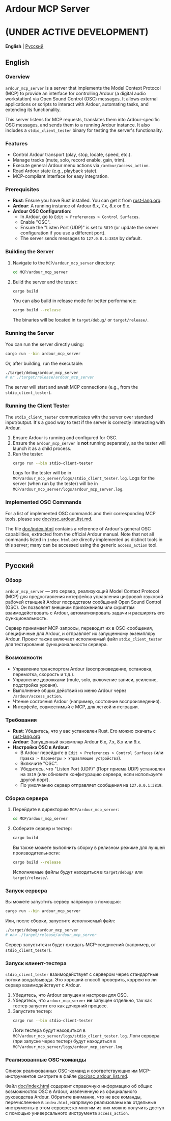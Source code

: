 # Ardour MCP Server 
# (UNDER ACTIVE DEVELOPMENT)

**English** | [Русский](#Русский)

## English

### Overview

`ardour_mcp_server` is a server that implements the Model Context Protocol (MCP) to provide an interface for controlling Ardour (a digital audio workstation) via Open Sound Control (OSC) messages. It allows external applications or scripts to interact with Ardour, automating tasks, and extending its functionality.

This server listens for MCP requests, translates them into Ardour-specific OSC messages, and sends them to a running Ardour instance. It also includes a `stdio_client_tester` binary for testing the server's functionality.

### Features

*   Control Ardour transport (play, stop, locate, speed, etc.).
*   Manage tracks (mute, solo, record enable, gain, trim).
*   Execute general Ardour menu actions via `/ardour/access_action`.
*   Read Ardour state (e.g., playback state).
*   MCP-compliant interface for easy integration.

### Prerequisites

*   **Rust**: Ensure you have Rust installed. You can get it from [rust-lang.org](https://www.rust-lang.org/).
*   **Ardour**: A running instance of Ardour 6.x, 7.x, 8.x or 9.x.
*   **Ardour OSC Configuration**:
    *   In Ardour, go to `Edit > Preferences > Control Surfaces`.
    *   Enable "OSC".
    *   Ensure the "Listen Port (UDP)" is set to `3819` (or update the server configuration if you use a different port).
    *   The server sends messages to `127.0.0.1:3819` by default.

### Building the Server

1.  Navigate to the `MCP/ardour_mcp_server` directory:
    ```bash
    cd MCP/ardour_mcp_server
    ```
2.  Build the server and the tester:
    ```bash
    cargo build
    ```
    You can also build in release mode for better performance:
    ```bash
    cargo build --release
    ```
    The binaries will be located in `target/debug/` or `target/release/`.

### Running the Server

You can run the server directly using:

```bash
cargo run --bin ardour_mcp_server
```

Or, after building, run the executable:

```bash
./target/debug/ardour_mcp_server 
# or ./target/release/ardour_mcp_server
```

The server will start and await MCP connections (e.g., from the `stdio_client_tester`).

### Running the Client Tester

The `stdio_client_tester` communicates with the server over standard input/output. It's a good way to test if the server is correctly interacting with Ardour.

1.  Ensure Ardour is running and configured for OSC.
2.  Ensure the `ardour_mcp_server` is **not** running separately, as the tester will launch it as a child process.
3.  Run the tester:
    ```bash
    cargo run --bin stdio-client-tester
    ```
    Logs for the tester will be in `MCP/ardour_mcp_server/logs/stdio_client_tester.log`.
    Logs for the server (when run by the tester) will be in `MCP/ardour_mcp_server/logs/ardour_mcp_server.log`.

### Implemented OSC Commands

For a list of implemented OSC commands and their corresponding MCP tools, please see [doc/osc_ardour_list.md](doc/osc_ardour_list.md).

The file [doc/index.html](doc/index.html) contains a reference of Ardour's general OSC capabilities, extracted from the official Ardour manual. Note that not all commands listed in `index.html` are directly implemented as distinct tools in this server; many can be accessed using the generic `access_action` tool.

---

## Русский

### Обзор

`ardour_mcp_server` — это сервер, реализующий Model Context Protocol (MCP) для предоставления интерфейса управления цифровой звуковой рабочей станцией Ardour посредством сообщений Open Sound Control (OSC). Он позволяет внешним приложениям или скриптам взаимодействовать с Ardour, автоматизировать задачи и расширять его функциональность.

Сервер принимает MCP-запросы, переводит их в OSC-сообщения, специфичные для Ardour, и отправляет их запущенному экземпляру Ardour. Проект также включает исполняемый файл `stdio_client_tester` для тестирования функциональности сервера.

### Возможности

*   Управление транспортом Ardour (воспроизведение, остановка, перемотка, скорость и т.д.).
*   Управление дорожками (mute, solo, включение записи, усиление, подстройка уровня).
*   Выполнение общих действий из меню Ardour через `/ardour/access_action`.
*   Чтение состояния Ardour (например, состояние воспроизведения).
*   Интерфейс, совместимый с MCP, для легкой интеграции.

### Требования

*   **Rust**: Убедитесь, что у вас установлен Rust. Его можно скачать с [rust-lang.org](https://www.rust-lang.org/).
*   **Ardour**: Запущенный экземпляр Ardour 6.x, 7.x, 8.x или 9.x.
*   **Настройка OSC в Ardour**:
    *   В Ardour перейдите в `Edit > Preferences > Control Surfaces` (или `Правка > Параметры > Управляющие устройства`).
    *   Включите "OSC".
    *   Убедитесь, что "Listen Port (UDP)" (Порт приема UDP) установлен на `3819` (или обновите конфигурацию сервера, если используете другой порт).
    *   По умолчанию сервер отправляет сообщения на `127.0.0.1:3819`.

### Сборка сервера

1.  Перейдите в директорию `MCP/ardour_mcp_server`:
    ```bash
    cd MCP/ardour_mcp_server
    ```
2.  Соберите сервер и тестер:
    ```bash
    cargo build
    ```
    Вы также можете выполнить сборку в релизном режиме для лучшей производительности:
    ```bash
    cargo build --release
    ```
    Исполняемые файлы будут находиться в `target/debug/` или `target/release/`.

### Запуск сервера

Вы можете запустить сервер напрямую с помощью:

```bash
cargo run --bin ardour_mcp_server
```

Или, после сборки, запустите исполняемый файл:

```bash
./target/debug/ardour_mcp_server 
# или ./target/release/ardour_mcp_server
```

Сервер запустится и будет ожидать MCP-соединений (например, от `stdio_client_tester`).

### Запуск клиент-тестера

`stdio_client_tester` взаимодействует с сервером через стандартные потоки ввода/вывода. Это хороший способ проверить, корректно ли сервер взаимодействует с Ardour.

1.  Убедитесь, что Ardour запущен и настроен для OSC.
2.  Убедитесь, что `ardour_mcp_server` **не** запущен отдельно, так как тестер запустит его как дочерний процесс.
3.  Запустите тестер:
    ```bash
    cargo run --bin stdio-client-tester
    ```
    Логи тестера будут находиться в `MCP/ardour_mcp_server/logs/stdio_client_tester.log`.
    Логи сервера (при запуске через тестер) будут находиться в `MCP/ardour_mcp_server/logs/ardour_mcp_server.log`.

### Реализованные OSC-команды

Список реализованных OSC-команд и соответствующих им MCP-инструментов смотрите в файле [doc/osc_ardour_list.md](doc/osc_ardour_list.md).

Файл [doc/index.html](doc/index.html) содержит справочную информацию об общих возможностях OSC в Ardour, извлеченную из официального руководства Ardour. Обратите внимание, что не все команды, перечисленные в `index.html`, напрямую реализованы как отдельные инструменты в этом сервере; ко многим из них можно получить доступ с помощью универсального инструмента `access_action`. 
